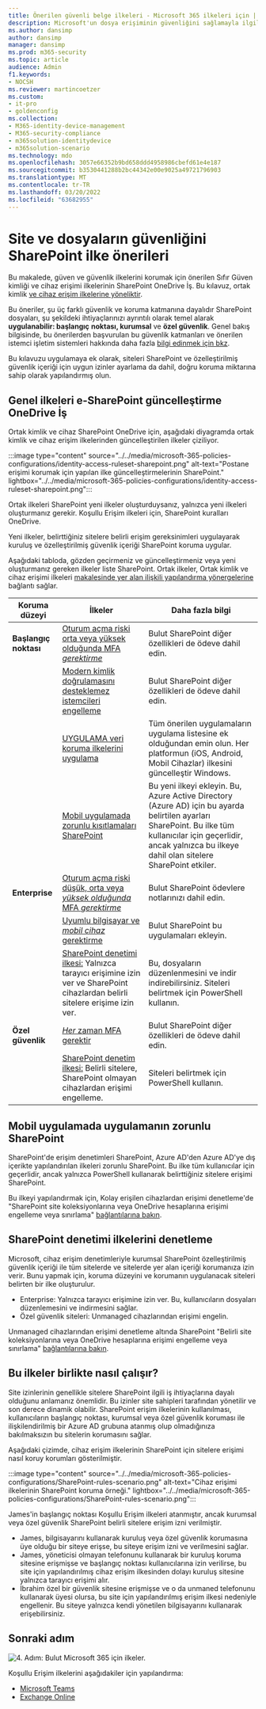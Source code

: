 ```yaml
---
title: Önerilen güvenli belge ilkeleri - Microsoft 365 ilkeleri için | Microsoft Docs
description: Microsoft'un dosya erişiminin güvenliğini sağlamayla ilgili SharePoint ilkelerini açıklar.
ms.author: dansimp
author: dansimp
manager: dansimp
ms.prod: m365-security
ms.topic: article
audience: Admin
f1.keywords:
- NOCSH
ms.reviewer: martincoetzer
ms.custom:
- it-pro
- goldenconfig
ms.collection:
- M365-identity-device-management
- M365-security-compliance
- m365solution-identitydevice
- m365solution-scenario
ms.technology: mdo
ms.openlocfilehash: 3057e66352b9bd658ddd4958986cbefd61e4e187
ms.sourcegitcommit: b3530441288b2bc44342e00e9025a49721796903
ms.translationtype: MT
ms.contentlocale: tr-TR
ms.lasthandoff: 03/20/2022
ms.locfileid: "63682955"
---
```

# <a name="policy-recommendations-for-securing-sharepoint-sites-and-files"></a>Site ve dosyaların güvenliğini SharePoint ilke önerileri

Bu makalede, güven ve güvenlik ilkelerini korumak için önerilen Sıfır Güven kimliği ve cihaz erişimi ilkelerinin SharePoint OneDrive İş. Bu kılavuz, ortak kimlik [ve cihaz erişim ilkelerine yöneliktir](identity-access-policies.md).

Bu öneriler, şu üç farklı güvenlik ve koruma katmanına dayalıdır SharePoint dosyaları, şu şekildeki ihtiyaçlarınızı ayrıntılı olarak temel alarak **uygulanabilir: başlangıç** **noktası, kurumsal** ve **özel güvenlik**. Genel bakış bilgisinde, bu önerilerden başvurulan bu güvenlik katmanları ve önerilen istemci işletim sistemleri hakkında daha fazla [bilgi edinmek için bkz](microsoft-365-policies-configurations.md).

Bu kılavuzu uygulamaya ek olarak, siteleri SharePoint ve özelleştirilmiş güvenlik içeriği için uygun izinler ayarlama da dahil, doğru koruma miktarına sahip olarak yapılandırmış olun.

## <a name="updating-common-policies-to-include-sharepoint-and-onedrive-for-business"></a>Genel ilkeleri e-SharePoint güncelleştirme OneDrive İş

Ortak kimlik ve cihaz SharePoint OneDrive için, aşağıdaki diyagramda ortak kimlik ve cihaz erişim ilkelerinden güncelleştirilen ilkeler çiziliyor.

:::image type="content" source="../../media/microsoft-365-policies-configurations/identity-access-ruleset-sharepoint.png" alt-text="Postane erişimi korumak için yapılan ilke güncelleştirmelerinin SharePoint." lightbox="../../media/microsoft-365-policies-configurations/identity-access-ruleset-sharepoint.png":::

Ortak ilkeleri SharePoint yeni ilkeler oluşturduysanız, yalnızca yeni ilkeleri oluşturmanız gerekir. Koşullu Erişim ilkeleri için, SharePoint kuralları OneDrive.

Yeni ilkeler, belirttiğiniz sitelere belirli erişim gereksinimleri uygulayarak kuruluş ve özelleştirilmiş güvenlik içeriği SharePoint koruma uygular.

Aşağıdaki tabloda, gözden geçirmeniz ve güncelleştirmeniz veya yeni oluşturmanız gereken ilkeler liste SharePoint. Ortak ilkeler, Ortak kimlik ve cihaz erişimi ilkeleri [makalesinde yer alan ilişkili yapılandırma yönergelerine](identity-access-policies.md) bağlantı sağlar.

|Koruma düzeyi|İlkeler|Daha fazla bilgi|
|---|---|---|
|**Başlangıç noktası**|[Oturum açma riski orta veya yüksek olduğunda MFA  *gerektirme*](identity-access-policies.md#require-mfa-based-on-sign-in-risk)|Bulut SharePoint diğer özellikleri de ödeve dahil edin.|
||[Modern kimlik doğrulamasını desteklemez istemcileri engelleme](identity-access-policies.md#block-clients-that-dont-support-multi-factor)|Bulut SharePoint diğer özellikleri de ödeve dahil edin.|
||[UYGULAMA veri koruma ilkelerini uygulama](identity-access-policies.md#apply-app-data-protection-policies)|Tüm önerilen uygulamaların uygulama listesine ek olduğundan emin olun. Her platformun (iOS, Android, Mobil Cihazlar) ilkesini güncelleştir Windows.|
||[Mobil uygulamada zorunlu kısıtlamaları SharePoint](#use-app-enforced-restrictions-in-sharepoint)|Bu yeni ilkeyi ekleyin. Bu, Azure Active Directory (Azure AD) için bu ayarda belirtilen ayarları SharePoint. Bu ilke tüm kullanıcılar için geçerlidir, ancak yalnızca bu ilkeye dahil olan sitelere SharePoint etkiler.|
|**Enterprise**|[Oturum açma riski düşük, orta veya *yüksek olduğunda* MFA  *gerektirme*](identity-access-policies.md#require-mfa-based-on-sign-in-risk)|Bulut SharePoint ödevlere notlarınızı dahil edin.|
||[Uyumlu bilgisayar ve *mobil cihaz* gerektirme](identity-access-policies.md#require-compliant-pcs-and-mobile-devices)|Bulut SharePoint bu uygulamaları ekleyin.|
||[SharePoint denetimi ilkesi:](#sharepoint-access-control-policies) Yalnızca tarayıcı erişimine izin ver ve SharePoint cihazlardan belirli sitelere erişime izin ver.|Bu, dosyaların düzenlenmesini ve indir indirebilirsiniz. Siteleri belirtmek için PowerShell kullanın.|
|**Özel güvenlik**|[*Her* zaman MFA gerektir](identity-access-policies.md#require-mfa-based-on-sign-in-risk)|Bulut SharePoint diğer özellikleri de ödeve dahil edin.|
||[SharePoint denetim ilkesi:](#use-app-enforced-restrictions-in-sharepoint) Belirli sitelere, SharePoint olmayan cihazlardan erişimi engelleme.|Siteleri belirtmek için PowerShell kullanın.|

## <a name="use-app-enforced-restrictions-in-sharepoint"></a>Mobil uygulamada uygulamanın zorunlu SharePoint

SharePoint'de erişim denetimleri SharePoint, Azure AD'den Azure AD'ye dış içerikte yapılandırılan ilkeleri zorunlu SharePoint. Bu ilke tüm kullanıcılar için geçerlidir, ancak yalnızca PowerShell kullanarak belirttiğiniz sitelere erişimi SharePoint.

Bu ilkeyi yapılandırmak için, Kolay erişilen cihazlardan erişimi denetleme'de "SharePoint site koleksiyonlarına veya OneDrive hesaplarına erişimi engelleme veya sınırlama" [bağlantılarına bakın](/sharepoint/control-access-from-unmanaged-devices).

## <a name="sharepoint-access-control-policies"></a>SharePoint denetimi ilkelerini denetleme

Microsoft, cihaz erişim denetimleriyle kurumsal SharePoint özelleştirilmiş güvenlik içeriği ile tüm sitelerde ve sitelerde yer alan içeriği korumanıza izin verir. Bunu yapmak için, koruma düzeyini ve korumanın uygulanacak siteleri belirten bir ilke oluşturulur.

- Enterprise: Yalnızca tarayıcı erişimine izin ver. Bu, kullanıcıların dosyaları düzenlemesini ve indirmesini sağlar.
- Özel güvenlik siteleri: Unmanaged cihazlarından erişimi engelin.

Unmanaged cihazlarından erişimi denetleme altında SharePoint "Belirli site koleksiyonlarına veya OneDrive hesaplarına erişimi engelleme veya sınırlama" [bağlantılarına bakın](/sharepoint/control-access-from-unmanaged-devices).

## <a name="how-these-policies-work-together"></a>Bu ilkeler birlikte nasıl çalışır?

Site izinlerinin genellikle sitelere SharePoint ilgili iş ihtiyaçlarına dayalı olduğunu anlamanız önemlidir. Bu izinler site sahipleri tarafından yönetilir ve son derece dinamik olabilir. SharePoint erişim ilkelerinin kullanılması, kullanıcıların başlangıç noktası, kurumsal veya özel güvenlik koruması ile ilişkilendirilmiş bir Azure AD grubuna atanmış olup olmadığınıza bakılmaksızın bu sitelerin korumasını sağlar.

Aşağıdaki çizimde, cihaz erişim ilkelerinin SharePoint için sitelere erişimi nasıl koruy korumları gösterilmiştir.

:::image type="content" source="../../media/microsoft-365-policies-configurations/SharePoint-rules-scenario.png" alt-text="Cihaz erişimi ilkelerinin SharePoint koruma örneği." lightbox="../../media/microsoft-365-policies-configurations/SharePoint-rules-scenario.png":::

James'in başlangıç noktası Koşullu Erişim ilkeleri atanmıştır, ancak kurumsal veya özel güvenlik SharePoint belirli sitelere erişim izni verilmiştir.

- James, bilgisayarını kullanarak kuruluş veya özel güvenlik korumasına üye olduğu bir siteye erişse, bu siteye erişim izni ve verilmesini sağlar.
- James, yöneticisi olmayan telefonunu kullanarak bir kuruluş koruma sitesine erişmişse ve başlangıç noktası kullanıcılarına izin verilirse, bu site için yapılandırılmış cihaz erişim ilkesinden dolayı kuruluş sitesine yalnızca tarayıcı erişimi alır.
- İbrahim özel bir güvenlik sitesine erişmişse ve o da unmaned telefonunu kullanarak üyesi olursa, bu site için yapılandırılmış erişim ilkesi nedeniyle engellenir. Bu siteye yalnızca kendi yönetilen bilgisayarını kullanarak erişebilirsiniz.

## <a name="next-step"></a>Sonraki adım

![4. Adım: Bulut Microsoft 365 için ilkeler.](../../media/microsoft-365-policies-configurations/identity-device-access-steps-next-step-4.png)

Koşullu Erişim ilkelerini aşağıdakiler için yapılandırma:

- [Microsoft Teams](teams-access-policies.md)
- [Exchange Online](secure-email-recommended-policies.md)